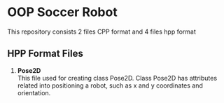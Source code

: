 # OOP Soccer Robot

This repository consists 2 files CPP format and 4 files hpp format

## HPP Format Files

1. **Pose2D** <br>
This file used for creating class Pose2D.
Class Pose2D has attributes related into positioning a robot, such as x and y coordinates and orientation.
